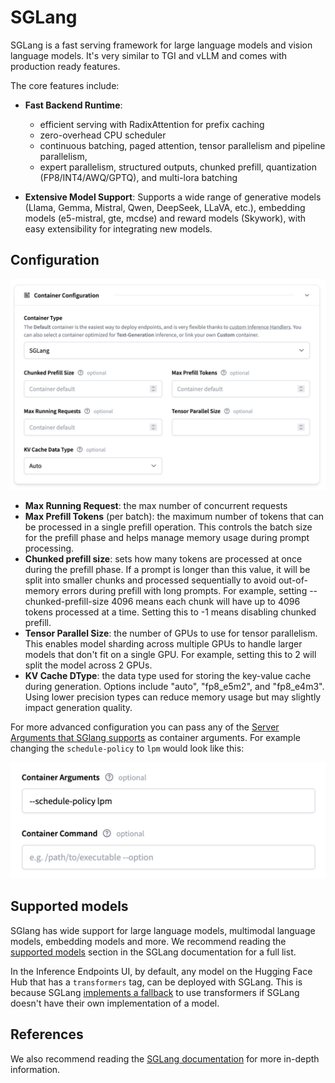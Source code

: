 # SGLang

SGLang is a fast serving framework for large language models and vision language models. It's very similar to TGI and vLLM and comes
with production ready features.

The core features include:
- **Fast Backend Runtime**:
    - efficient serving with RadixAttention for prefix caching
    - zero-overhead CPU scheduler
    - continuous batching, paged attention, tensor parallelism and pipeline parallelism,
    - expert parallelism, structured outputs, chunked prefill, quantization (FP8/INT4/AWQ/GPTQ), and multi-lora batching

- **Extensive Model Support**: Supports a wide range of generative models (Llama, Gemma, Mistral, Qwen, DeepSeek, LLaVA, etc.),
embedding models (e5-mistral, gte, mcdse) and reward models (Skywork), with easy extensibility for integrating new models.

## Configuration

![sglang](https://raw.githubusercontent.com/huggingface/hf-endpoints-documentation/main/assets/sglang/sglang.png)

- **Max Running Request**: the max number of concurrent requests
- **Max Prefill Tokens** (per batch): the maximum number of tokens that can be processed in a single prefill operation. This controls the batch size for the prefill phase and helps manage memory usage during prompt processing.
- **Chunked prefill size**: sets how many tokens are processed at once during the prefill phase. If a prompt is longer than this value,
it will be split into smaller chunks and processed sequentially to avoid out-of-memory errors during prefill with long prompts.
For example, setting --chunked-prefill-size 4096 means each chunk will have up to 4096 tokens processed at a time. Setting this to -1
means disabling chunked prefill. 
- **Tensor Parallel Size**: the number of GPUs to use for tensor parallelism. This enables model sharding across multiple GPUs
to handle larger models that don't fit on a single GPU. For example, setting this to 2 will split the model across 2 GPUs.
- **KV Cache DType**: the data type used for storing the key-value cache during generation. Options include "auto", "fp8_e5m2",
and "fp8_e4m3". Using lower precision types can reduce memory usage but may slightly impact generation quality.

For more advanced configuration you can pass any of the [Server Arguments that SGlang supports](https://docs.sglang.ai/backend/server_arguments.html)
as container arguments. For example changing the `schedule-policy` to `lpm` would look like this:

![sglang-advanced](https://raw.githubusercontent.com/huggingface/hf-endpoints-documentation/main/assets/sglang/sglang-advanced.png)

## Supported models

SGlang has wide support for large language models, multimodal language models, embedding models and more. We recommend reading the
[supported models](https://docs.sglang.ai/supported_models/generative_models.html) section in the SGLang documentation for a full list.

In the Inference Endpoints UI, by default, any model on the Hugging Face Hub that has a `transformers` tag, can be deployed with SGLang.
This is because SGLang [implements a fallback](https://docs.sglang.ai/supported_models/transformers_fallback.html#transformers-fallback-in-sglang) to use transformers
if SGLang doesn't have their own implementation of a model.

## References

We also recommend reading the [SGLang documentation](https://docs.sglang.ai/) for more in-depth information.